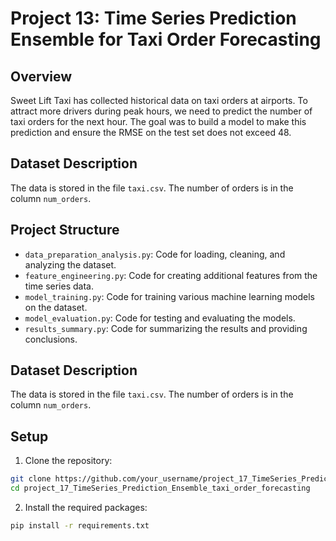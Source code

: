 # Project 13: Time Series Prediction Ensemble for Taxi Order Forecasting

## Overview
Sweet Lift Taxi has collected historical data on taxi orders at airports. To attract more drivers during peak hours, we need to predict the number of taxi orders for the next hour. The goal was to build a model to make this prediction and ensure the RMSE on the test set does not exceed 48.

## Dataset Description
The data is stored in the file `taxi.csv`. The number of orders is in the column `num_orders`.

## Project Structure
- `data_preparation_analysis.py`: Code for loading, cleaning, and analyzing the dataset.
- `feature_engineering.py`: Code for creating additional features from the time series data.
- `model_training.py`: Code for training various machine learning models on the dataset.
- `model_evaluation.py`: Code for testing and evaluating the models.
- `results_summary.py`: Code for summarizing the results and providing conclusions.

## Dataset Description
The data is stored in the file `taxi.csv`. The number of orders is in the column `num_orders`.

## Setup
1. Clone the repository:
```sh
git clone https://github.com/your_username/project_17_TimeSeries_Prediction_Ensemble_taxi_order_forecasting.git
cd project_17_TimeSeries_Prediction_Ensemble_taxi_order_forecasting
```

2. Install the required packages:
```sh
pip install -r requirements.txt
```
